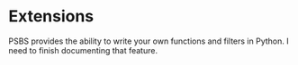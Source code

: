 # Extensions

PSBS provides the ability to write your own functions and filters in Python.  I need to finish documenting that feature.
